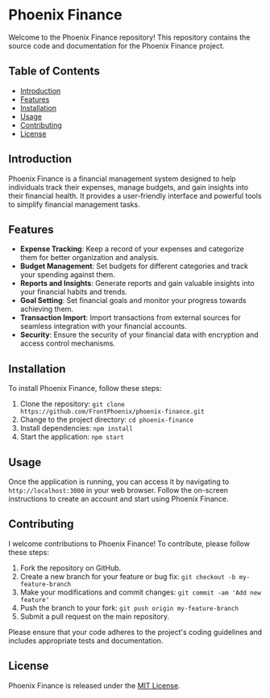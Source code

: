# Phoenix Finance

Welcome to the Phoenix Finance repository! This repository contains the source code and documentation for the Phoenix Finance project.

## Table of Contents

- [Introduction](#introduction)
- [Features](#features)
- [Installation](#installation)
- [Usage](#usage)
- [Contributing](#contributing)
- [License](#license)

## Introduction

Phoenix Finance is a financial management system designed to help individuals track their expenses, manage budgets, and gain insights into their financial health. It provides a user-friendly interface and powerful tools to simplify financial management tasks.

## Features

- **Expense Tracking**: Keep a record of your expenses and categorize them for better organization and analysis.
- **Budget Management**: Set budgets for different categories and track your spending against them.
- **Reports and Insights**: Generate reports and gain valuable insights into your financial habits and trends.
- **Goal Setting**: Set financial goals and monitor your progress towards achieving them.
- **Transaction Import**: Import transactions from external sources for seamless integration with your financial accounts.
- **Security**: Ensure the security of your financial data with encryption and access control mechanisms.

## Installation

To install Phoenix Finance, follow these steps:

1. Clone the repository: `git clone https://github.com/FrontPhoenix/phoenix-finance.git`
2. Change to the project directory: `cd phoenix-finance`
3. Install dependencies: `npm install`
4. Start the application: `npm start`

## Usage

Once the application is running, you can access it by navigating to `http://localhost:3000` in your web browser. Follow the on-screen instructions to create an account and start using Phoenix Finance.

## Contributing

I welcome contributions to Phoenix Finance! To contribute, please follow these steps:

1. Fork the repository on GitHub.
2. Create a new branch for your feature or bug fix: `git checkout -b my-feature-branch`
3. Make your modifications and commit changes: `git commit -am 'Add new feature'`
4. Push the branch to your fork: `git push origin my-feature-branch`
5. Submit a pull request on the main repository.

Please ensure that your code adheres to the project's coding guidelines and includes appropriate tests and documentation.

## License

Phoenix Finance is released under the [MIT License](LICENSE).
